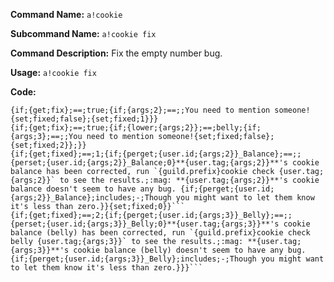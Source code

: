 **Command Name:** `a!cookie`

**Subcommand Name:** `a!cookie fix`

**Command Description:**
Fix the empty number bug.

**Usage:**
`a!cookie fix`


**Code:**
```{if;{lower;{args;1}};==;fix;{if;{user.roles};includes;{get;AdminID};{set;fix;true};You're not allowed to do that.}}
{if;{get;fix};==;true;{if;{args;2};==;;You need to mention someone! {set;fixed;false};{set;fixed;1}}}
{if;{get;fix};==;true;{if;{lower;{args;2}};==;belly;{if;{args;3};==;;You need to mention someone!{set;fixed;false};{set;fixed;2}};}}
{if;{get;fixed};==;1;{if;{perget;{user.id;{args;2}}_Balance};==;;{perset;{user.id;{args;2}}_Balance;0}**{user.tag;{args;2}}**'s cookie balance has been corrected, run `{guild.prefix}cookie check {user.tag;{args;2}}` to see the results.;:mag: **{user.tag;{args;2}}**'s cookie balance doesn't seem to have any bug. {if;{perget;{user.id;{args;2}}_Balance};includes;-;Though you might want to let them know it's less than zero.}}{set;fixed;0}}```
{if;{get;fixed};==;2;{if;{perget;{user.id;{args;3}}_Belly};==;;{perset;{user.id;{args;3}}_Belly;0}**{user.tag;{args;3}}**'s cookie balance (belly) has been corrected, run `{guild.prefix}cookie check belly {user.tag;{args;3}}` to see the results.;:mag: **{user.tag;{args;3}}**'s cookie balance (belly) doesn't seem to have any bug. {if;{perget;{user.id;{args;3}}_Belly};includes;-;Though you might want to let them know it's less than zero.}}}```

